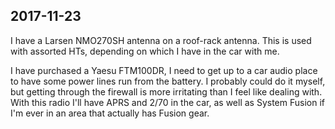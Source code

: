 2017-11-23
------

I have a Larsen NMO270SH antenna on a roof-rack antenna. This is used with assorted
HTs, depending on which I have in the car with me. 

I have purchased a Yaesu FTM100DR, I need to get up to a car audio place to have
some power lines run from the battery. I probably could do it myself, but getting
through the firewall is more irritating than I feel like dealing with. With this
radio I'll have APRS and 2/70 in the car, as well as System Fusion if I'm ever 
in an area that actually has Fusion gear.
